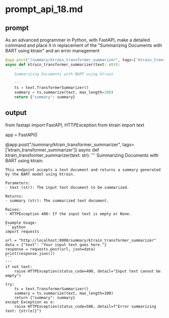 # prompt_api_18.md

## prompt
As an advanced programmer in Python, with FastAPI, make a detailed command and place it in replacement of the "Summarizing Documents with BART using ktrain" and an error management




```python
@app.post("/summary/ktrain_transformer_summarizer", tags=['ktrain_transformer_summarizer'])
async def ktrain_transformer_summarizer(text: str):
    '''
    Summarizing Documents with BART using ktrain

    '''
    ts = text.TransformerSummarizer()
    summary = ts.summarize(text, max_length=100)
    return {"summary": summary} 
```

## output
from fastapi import FastAPI, HTTPException
from ktrain import text

app = FastAPI()

@app.post("/summary/ktrain_transformer_summarizer", tags=['ktrain_transformer_summarizer'])
async def ktrain_transformer_summarizer(text: str):
    '''
    Summarizing Documents with BART using ktrain.

    This endpoint accepts a text document and returns a summary generated by the BART model using ktrain.

    Parameters:
    - text (str): The input text document to be summarized.

    Returns:
    - summary (str): The summarized text document.

    Raises:
    - HTTPException 400: If the input text is empty or None.

    Example Usage:
    ```python
    import requests

    url = "http://localhost:8000/summary/ktrain_transformer_summarizer"
    data = {"text": "Your input text goes here."}
    response = requests.post(url, json=data)
    print(response.json())
    ```
    '''
    if not text:
        raise HTTPException(status_code=400, detail="Input text cannot be empty")

    try:
        ts = text.TransformerSummarizer()
        summary = ts.summarize(text, max_length=100)
        return {"summary": summary}
    except Exception as e:
        raise HTTPException(status_code=500, detail=f"Error summarizing text: {str(e)}")
